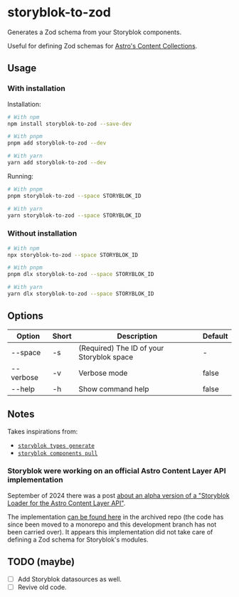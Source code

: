 # storyblok-to-zod

Generates a Zod schema from your Storyblok components.

Useful for defining Zod schemas for [Astro's Content Collections][astro-collections].

## Usage

### With installation

Installation:

```sh
# With npm
npm install storyblok-to-zod --save-dev

# With pnpm
pnpm add storyblok-to-zod --dev

# With yarn
yarn add storyblok-to-zod --dev
```

Running:

```sh
# With pnpm
pnpm storyblok-to-zod --space STORYBLOK_ID

# With yarn
yarn storyblok-to-zod --space STORYBLOK_ID
```

### Without installation

```sh
# With npm
npx storyblok-to-zod --space STORYBLOK_ID

# With pnpm
pnpm dlx storyblok-to-zod --space STORYBLOK_ID

# With yarn
yarn dlx storyblok-to-zod --space STORYBLOK_ID
```

## Options

| Option    | Short | Description                               | Default |
| --------- | ----- | ----------------------------------------- | ------- |
| --space   | -s    | (Required) The ID of your Storyblok space | -       |
| --verbose | -v    | Verbose mode                              | false   |
| --help    | -h    | Show command help                         | false   |

## Notes

Takes inspirations from:

- [`storyblok types generate`](https://github.com/storyblok/monoblok/tree/main/packages/cli/src/commands/types/generate)
- [`storyblok components pull`](https://github.com/storyblok/monoblok/tree/main/packages/cli/src/commands/components/pull)

### Storyblok were working on an official Astro Content Layer API implementation

September of 2024 there was a post [about an alpha version of a "Storyblok Loader for the Astro Content Layer API"][astro-alpha].

The implementation [can be found here][abandoned-implementation] in the archived repo (the code has since been moved to a monorepo and this development branch has not been carried over). It appears this implementation did not take care of defining a Zod schema for Storyblok's modules.

## TODO (maybe)

- [ ] Add Storyblok datasources as well.
- [ ] Revive old code.

[astro-collections]: https://docs.astro.build/en/guides/content-collections/
[astro-alpha]: https://www.storyblok.com/mp/announcing-storyblok-loader-astro-content-layer-api
[abandoned-implementation]: https://github.com/storyblok/storyblok-astro/commit/1a9bfb16e5886b3419607eb77802088f5eb9dfc4

